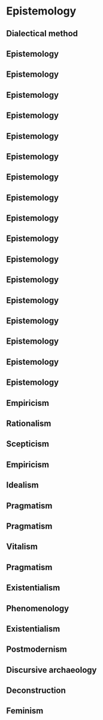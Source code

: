 # Epistemology

## Dialectical method



## Epistemology



## Epistemology



## Epistemology



## Epistemology



## Epistemology



## Epistemology



## Epistemology



## Epistemology



## Epistemology



## Epistemology



## Epistemology



## Epistemology



## Epistemology



## Epistemology



## Epistemology



## Epistemology



## Epistemology



## Empiricism



## Rationalism



## Scepticism



## Empiricism



## Idealism



## Pragmatism



## Pragmatism



## Vitalism



## Pragmatism



## Existentialism



## Phenomenology



## Existentialism



## Postmodernism



## Discursive archaeology



## Deconstruction



## Feminism



